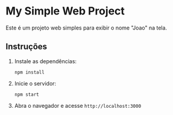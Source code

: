 # My Simple Web Project

Este é um projeto web simples para exibir o nome "Joao" na tela.

## Instruções

1. Instale as dependências:
    ```
    npm install
    ```

2. Inicie o servidor:
    ```
    npm start
    ```

3. Abra o navegador e acesse `http://localhost:3000`

